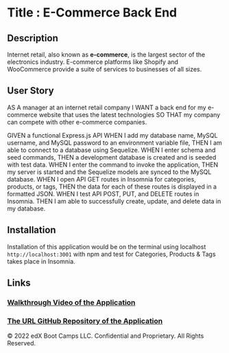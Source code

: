 # Title : E-Commerce Back End

## Description

Internet retail, also known as **e-commerce**, is the largest sector of the electronics industry.
E-commerce platforms like Shopify and WooCommerce provide a suite of services to businesses of all sizes.

## User Story

AS A manager at an internet retail company
I WANT a back end for my e-commerce website that uses the latest technologies
SO THAT my company can compete with other e-commerce companies.

GIVEN a functional Express.js API
WHEN I add my database name, MySQL username, and MySQL password to an environment variable file,
THEN I am able to connect to a database using Sequelize.
WHEN I enter schema and seed commands,
THEN a development database is created and is seeded with test data.
WHEN I enter the command to invoke the application,
THEN my server is started and the Sequelize models are synced to the MySQL database.
WHEN I open API GET routes in Insomnia for categories, products, or tags,
THEN the data for each of these routes is displayed in a formatted JSON.
WHEN I test API POST, PUT, and DELETE routes in Insomnia.
THEN I am able to successfully create, update, and delete data in my database.

## Installation

Installation of this application would be on the terminal using localhost `http://localhost:3001` with npm and test for Categories, Products & Tags takes place in Insomnia.

## Links

### [Walkthrough Video of the Application](./Assets/Walkthrough-Video-of-ORM-Challenge.webm)

### [The URL GitHub Repository of the Application](https://github.com/Tesfa8186/ORM-Challenge)

© 2022 edX Boot Camps LLC. Confidential and Proprietary. All Rights Reserved.
